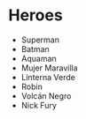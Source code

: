 # Heroes

* Superman
* Batman
* Aquaman
* Mujer Maravilla
* Linterna Verde
* Robin
* Volcán Negro
* Nick Fury